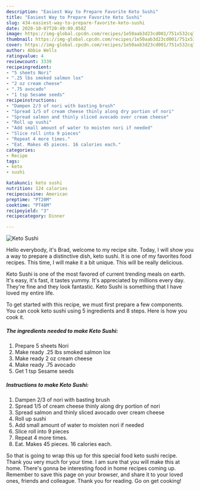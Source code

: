```yaml
---
description: "Easiest Way to Prepare Favorite Keto Sushi"
title: "Easiest Way to Prepare Favorite Keto Sushi"
slug: 434-easiest-way-to-prepare-favorite-keto-sushi
date: 2020-10-07T20:49:09.058Z
image: https://img-global.cpcdn.com/recipes/1e50aab3d23cd001/751x532cq70/keto-sushi-recipe-main-photo.jpg
thumbnail: https://img-global.cpcdn.com/recipes/1e50aab3d23cd001/751x532cq70/keto-sushi-recipe-main-photo.jpg
cover: https://img-global.cpcdn.com/recipes/1e50aab3d23cd001/751x532cq70/keto-sushi-recipe-main-photo.jpg
author: Abbie Wells
ratingvalue: 4
reviewcount: 3339
recipeingredient:
- "5 sheets Nori"
- ".25 lbs smoked salmon lox"
- "2 oz cream cheese"
- ".75 avocado"
- "1 tsp Sesame seeds"
recipeinstructions:
- "Dampen 2/3 of nori with basting brush"
- "Spread 1/5 of cream cheese thinly along dry portion of nori"
- "Spread salmon and thinly sliced avocado over cream cheese"
- "Roll up sushi"
- "Add small amount of water to moisten nori if needed"
- "Slice roll into 9 pieces"
- "Repeat 4 more times."
- "Eat. Makes 45 pieces. 16 calories each."
categories:
- Recipe
tags:
- keto
- sushi

katakunci: keto sushi 
nutrition: 124 calories
recipecuisine: American
preptime: "PT20M"
cooktime: "PT48M"
recipeyield: "3"
recipecategory: Dinner

---
```



![Keto Sushi](https://img-global.cpcdn.com/recipes/1e50aab3d23cd001/751x532cq70/keto-sushi-recipe-main-photo.jpg)

Hello everybody, it's Brad, welcome to my recipe site. Today, I will show you a way to prepare a distinctive dish, keto sushi. It is one of my favorites food recipes. This time, I will make it a bit unique. This will be really delicious.



Keto Sushi is one of the most favored of current trending meals on earth. It's easy, it's fast, it tastes yummy. It's appreciated by millions every day. They're fine and they look fantastic. Keto Sushi is something that I have loved my entire life.


To get started with this recipe, we must first prepare a few components. You can cook keto sushi using 5 ingredients and 8 steps. Here is how you cook it.

<!--inarticleads1-->

##### The ingredients needed to make Keto Sushi:

1. Prepare 5 sheets Nori
1. Make ready .25 lbs smoked salmon lox
1. Make ready 2 oz cream cheese
1. Make ready .75 avocado
1. Get 1 tsp Sesame seeds




<!--inarticleads2-->

##### Instructions to make Keto Sushi:

1. Dampen 2/3 of nori with basting brush
1. Spread 1/5 of cream cheese thinly along dry portion of nori
1. Spread salmon and thinly sliced avocado over cream cheese
1. Roll up sushi
1. Add small amount of water to moisten nori if needed
1. Slice roll into 9 pieces
1. Repeat 4 more times.
1. Eat. Makes 45 pieces. 16 calories each.




So that is going to wrap this up for this special food keto sushi recipe. Thank you very much for your time. I am sure that you will make this at home. There's gonna be interesting food in home recipes coming up. Remember to save this page on your browser, and share it to your loved ones, friends and colleague. Thank you for reading. Go on get cooking!
